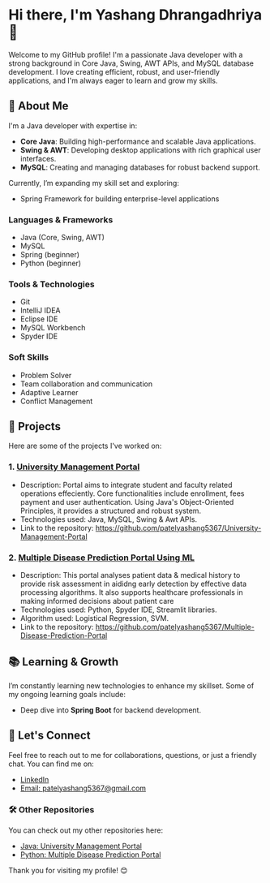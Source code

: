 # Hi there, I'm Yashang Dhrangadhriya 👋

Welcome to my GitHub profile! I'm a passionate Java developer with a strong background in Core Java, Swing, AWT APIs, and MySQL database development. I love creating efficient, robust, and user-friendly applications, and I'm always eager to learn and grow my skills.

## 🚀 About Me

I'm a Java developer with expertise in:

- **Core Java**: Building high-performance and scalable Java applications.
- **Swing & AWT**: Developing desktop applications with rich graphical user interfaces.
- **MySQL**: Creating and managing databases for robust backend support.

Currently, I’m expanding my skill set and exploring:
- Spring Framework for building enterprise-level applications

### Languages & Frameworks
- Java (Core, Swing, AWT)
- MySQL
- Spring (beginner)
- Python (beginner)

### Tools & Technologies
- Git
- IntelliJ IDEA
- Eclipse IDE
- MySQL Workbench
- Spyder IDE

### Soft Skills
- Problem Solver
- Team collaboration and communication
- Adaptive Learner
- Conflict Management

## 📂 Projects

Here are some of the projects I've worked on:

### 1. **[University Management Portal](https://github.com/patelyashang5367/University-Management-Portal)**

- Description: Portal aims to integrate student and faculty related operations effeciently. Core functionalities
               include enrollment, fees payment and user authentication. Using Java's Object-Oriented Principles,
               it provides a structured and robust system.
- Technologies used: Java, MySQL, Swing & Awt APIs.
- Link to the repository: https://github.com/patelyashang5367/University-Management-Portal

### 2. **[Multiple Disease Prediction Portal Using ML](https://github.com/patelyashang5367/Multiple-Disease-Prediction-Portal)**

- Description: This portal analyses patient data & medical history to provide risk assessment in aididng early detection
               by effective data processing algorithms. It also supports healthcare professionals in making informed
               decisions about patient care
- Technologies used: Python, Spyder IDE, Streamlit libraries.
- Algorithm used: Logistical Regression, SVM.
- Link to the repository: https://github.com/patelyashang5367/Multiple-Disease-Prediction-Portal

## 📚 Learning & Growth

I’m constantly learning new technologies to enhance my skillset. Some of my ongoing learning goals include:

- Deep dive into **Spring Boot** for backend development.

## 💬 Let's Connect

Feel free to reach out to me for collaborations, questions, or just a friendly chat. You can find me on:

- [LinkedIn](https://www.linkedin.com/in/yashang-dharangadhriya?lipi=urn%3Ali%3Apage%3Ad_flagship3_profile_view_base_contact_details%3BCnXsNLAlSRuy%2FW7%2Fa9YTqg%3D%3D)
- [Email: patelyashang5367@gmail.com](mailto:patelyashang5367@gmail.com)

### 🛠️ Other Repositories

You can check out my other repositories here:

- [Java: University Management Portal](https://github.com/patelyashang5367/University-Management-Portal)
- [Python: Multiple Disease Prediction Portal](https://github.com/patelyashang5367/Multiple-Disease-Prediction-Portal)

Thank you for visiting my profile! 😊

